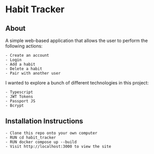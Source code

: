 # Habit Tracker

## About

A simple web-based application that allows the user to perform the following actions:

```
- Create an account
- Login
- Add a habit
- Delete a habit
- Pair with another user
```

I wanted to explore a bunch of different technologies in this project:

```
- Typescript
- JWT Tokens
- Passport JS
- Bcrypt
```

## Installation Instructions

```
- Clone this repo onto your own computer
- RUN cd habit_tracker
- RUN docker compose up --build
- Visit http://localhost:3000 to view the site
```

